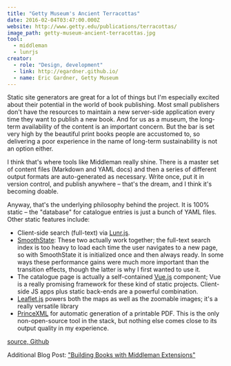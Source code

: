 ```yaml
---
title: "Getty Museum's Ancient Terracottas"
date: 2016-02-04T03:47:00.000Z
website: http://www.getty.edu/publications/terracottas/
image_path: getty-museum-ancient-terracottas.jpg
tool:
  - middleman
  - lunrjs
creator:
  - role: "Design, development"
  - link: http://egardner.github.io/
  - name: Eric Gardner, Getty Museum
---
```

Static site generators are great for a lot of things but I'm especially excited about their potential in the world of book publishing. Most small publishers don't have the resources to maintain a new server-side application every time they want to publish a new book. And for us as a museum, the long-term availability of the content is an important concern. But the bar is set very high by the beautiful print books people are accustomed to, so delivering a poor experience in the name of long-term sustainability is not an option either.

I think that's where tools like Middleman really shine. There is a master set of content files (Markdown and YAML docs) and then a series of different output formats are auto-generated as necessary. Write once, put it in version control, and publish anywhere – that's the dream, and I think it's becoming doable.

Anyway, that's the underlying philosophy behind the project. It is 100% static – the "database" for catalogue entries is just a bunch of YAML files.
Other static features include:

  - Client-side search (full-text) via [Lunr.js](http://lunrjs.com/).
  - [SmoothState](http://smoothstate.com/): These two actually work together; the full-text search index is too heavy to load each time the user navigates to a new page, so with SmoothState it is initialized once and then always ready. In some ways these performance gains were much more important than the transition effects, though the latter is why I first wanted to use it.
  - The catalogue page is actually a self-contained [Vue.js](http://vuejs.org/) component; Vue is a really promising framework for these kind of static projects. Client-side JS apps plus static back-ends are a powerful combination.
  - [Leaflet.js](http://leafletjs.com/) powers both the maps as well as the zoomable images; it's a really versatile library
  - [PrinceXML](http://www.princexml.com/) for automatic generation of a printable PDF. This is the only non-open-source tool in the stack, but nothing else comes close to its output quality in my experience.

[source, Github](https://github.com/gettypubs/terracottas)

Additional Blog Post: ["Building Books with Middleman Extensions"](http://egardner.github.io/posts/2015/building-books-with-middleman/)